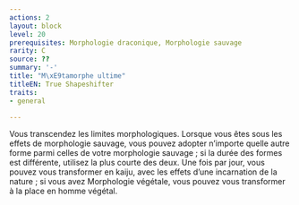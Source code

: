 ```yaml
---
actions: 2
layout: block
level: 20
prerequisites: Morphologie draconique, Morphologie sauvage
rarity: C
source: ??
summary: '-'
title: "M\xE9tamorphe ultime"
titleEN: True Shapeshifter
traits:
- general

---
```


<p>Vous transcendez les limites morphologiques. Lorsque vous êtes sous les effets de morphologie sauvage, vous pouvez adopter n’importe quelle autre forme parmi celles de votre morphologie sauvage ; si la durée des formes est différente, utilisez la plus courte des deux. Une fois par jour, vous pouvez vous transformer en kaiju, avec les effets d’une incarnation de la nature ; si vous avez Morphologie végétale, vous pouvez vous transformer à la place en homme végétal.</p>
